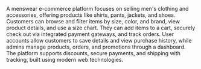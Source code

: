 A menswear e-commerce platform focuses on selling men's clothing and accessories, offering products like shirts, pants, jackets, and shoes. Customers can browse and filter items by size, color, and brand, view product details, and use a size chart. They can add items to a cart, securely check out via integrated payment gateways, and track orders. User accounts allow customers to save details and view purchase history, while admins manage products, orders, and promotions through a dashboard. The platform supports discounts, secure payments, and shipping with tracking, built using modern web technologies.
